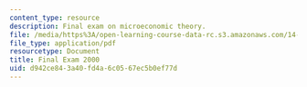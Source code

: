 ```yaml
---
content_type: resource
description: Final exam on microeconomic theory.
file: /media/https%3A/open-learning-course-data-rc.s3.amazonaws.com/14-122-microeconomic-theory-ii-fall-2002/d942ce843a40fd4a6c0567ec5b0ef77d_f2000q.pdf
file_type: application/pdf
resourcetype: Document
title: Final Exam 2000
uid: d942ce84-3a40-fd4a-6c05-67ec5b0ef77d
---
```


